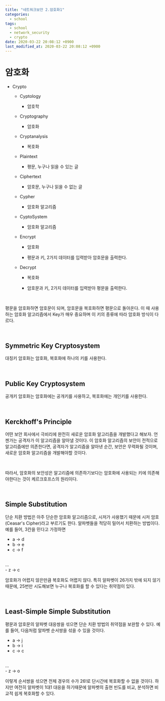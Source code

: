 ```yaml
---
title: "네트워크보안 2.암호화1"
categories:
  - school
tags:
  - school
  - network_security
  - crypto
date: 2020-03-22 20:08:12 +0900
last_modified_at: 2020-03-22 20:08:12 +0900
---
```


# 암호화

- Crypto

  - Cyptology

    - 암호학

  - Cryptography

    - 암호화

  - Cryptanalysis

    - 복호화

  - Plaintext

    - 평문, 누구나 읽을 수 있는 글

  - Ciphertext

    - 암호문, 누구나 읽을 수 없는 글

  - Cypher

    - 암호화 알고리즘

  - CyptoSystem

    - 암호화 알고리즘

  - Encrypt

    - 암호화

    - 평문과 키, 2가지 데이터를 입력받아 암호문을 출력한다.

  - Decrypt

    - 복호화

    - 암호문과 키, 2가지 데이터를 입력받아 평문을 출력한다.

<br>

평문을 암호화하면 암호문이 되며, 암호문을 복호화하면 평문으로 돌아온다. 이 때 사용하는 암호화 알고리즘에서 Key가 매우 중요하며 이 키의 종류에 따라 암호화 방식이 다르다.

<br>

## Symmetric Key Cryptosystem

대칭키 암호화는 암호화, 복호화에 하나의 키를 사용한다.

<br>

## Public Key Cryptosystem

공개키 암호화는 암호화에는 공개키를 사용하고, 복호화에는 개인키를 사용한다.

<br>

## Kerckhoff's Principle

어떤 보안 회사에서 극비리에 완전히 새로운 암호화 알고리즘을 개발했다고 해보자. 언젠가는 공격자가 이 알고리즘을 알아낼 것이다. 이 암호화 알고리즘의 보안이 전적으로 알고리즘에만 의존한다면, 공격자가 알고리즘을 알아낸 순간, 보안은 무력화될 것이며, 새로운 암호화 알고리즘을 개발해야할 것이다.

<br>

따라서, 암호화의 보안성은 알고리즘에 의존하기보다는 암호화에 사용되는 키에 의존해야한다는 것이 케르크호프스의 원리이다.

<br>

## Simple Substitution

단순 치환 방법은 아주 단순한 암호화 알고리즘으로, 시저가 사용했기 때문에 시저 암호(Ceasar's Cipher)라고 부르기도 한다. 알파벳들을 적당히 밀어서 치환하는 방법이다. 예를 들어, 3칸을 민다고 가정하면

- a -> d
- b -> e
- c -> f
<br>
...
<br>
- z -> c

암호화가 어렵지 않은만큼 복호화도 어렵지 않다. 특히 알파벳이 26가지 밖에 되지 않기 때문에, 25번만 시도해보면 누구나 복호화를 할 수 있다는 취약점이 있다.

<br>

## Least-Simple Simple Substitution

평문과 암호문의 알파벳 대응쌍을 섞으면 단순 치환 방법의 취약점을 보완할 수 있다. 예를 들어, 다음처럼 알파벳 순서쌍을 섞을 수 있을 것이다.

- a -> j
- b -> i
- c -> c
<br>
...
<br>
- z -> o

이렇게 순서쌍을 섞으면 전체 경우의 수가 26!로 단시간에 복호화할 수 없을 것이다. 하지만 여전히 알파벳이 1대1 대응을 하기때문에 알파벳의 출현 빈도를 비교, 분석하면 비교적 쉽게 복호화할 수 있다.